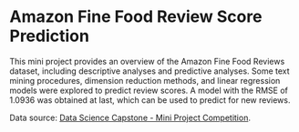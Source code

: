 # Amazon Fine Food Review Score Prediction
This mini project provides an overview of the Amazon Fine Food Reviews dataset, including descriptive analyses and predictive analyses. Some text mining procedures, dimension reduction methods, and linear regression models were explored to predict review scores. A model with the RMSE of 1.0936 was obtained at last, which can be used to predict for new reviews.

Data source: [Data Science Capstone - Mini Project Competition](https://www.kaggle.com/c/capstonefall2021).
